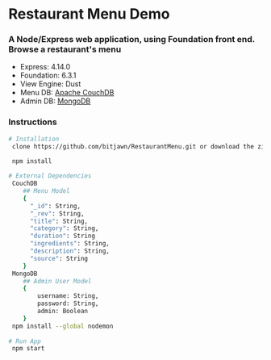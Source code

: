 # Restaurant Menu Demo
<h3>A Node/Express web application, using Foundation front end. Browse a restaurant's menu</h3>
<ul>
    <li>Express: 4.14.0</li>
    <li>Foundation: 6.3.1</li>
    <li>View Engine: Dust</li>
    <li>Menu DB: <a href="http://couchdb.apache.org/">Apache CouchDB</a></li>
    <li>Admin DB: <a href="https://www.mongodb.com/download-center?jmp=docs&_ga=1.202993809.1491474904.1492296757#community">MongoDB</a></li>
</ul>
<h3>Instructions</h3>

```bash
# Installation
 clone https://github.com/bitjawn/RestaurantMenu.git or download the zip
 
 npm install

# External Dependencies
 CouchDB
    ## Menu Model
    {
      "_id": String,
      "_rev": String,
      "title": String,
      "category": String,
      "duration": String
      "ingredients": String,
      "description": String,
      "source": String
    }
 MongoDB
    ## Admin User Model
    {
        username: String,
        password: String,
        admin: Boolean
    }
 npm install --global nodemon
 
# Run App
 npm start
```